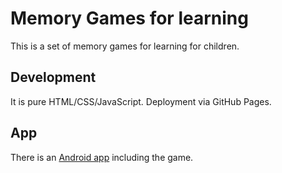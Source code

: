# Memory Games for learning

This is a set of memory games for learning for children.

## Development

It is pure HTML/CSS/JavaScript.
Deployment via GitHub Pages.

## App

There is an [Android app](https://github.com/niccokunzmann/app.memory.quelltext.eu) including the game.
